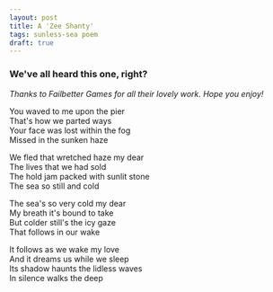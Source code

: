 ```yaml
---
layout: post
title: A 'Zee Shanty'
tags: sunless-sea poem
draft: true
---
```


### We've all heard this one, right?

*Thanks to Failbetter Games for all their lovely work.  Hope you enjoy!*

You waved to me upon the pier  
That's how we parted ways  
Your face was lost within the fog  
Missed in the sunken haze  

We fled that wretched haze my dear  
The lives that we had sold  
The hold jam packed with sunlit stone  
The sea so still and cold  

The sea's so very cold my dear  
My breath it's bound to take  
But colder still's the icy gaze  
That follows in our wake  

It follows as we wake my love  
And it dreams us while we sleep  
Its shadow haunts the lidless waves  
In silence walks the deep  
